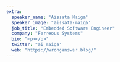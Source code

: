 ```yaml
---
extra:
  speaker_name: "Aïssata Maiga"
  speaker_image: "aissata-maiga"
  job_title: "Embedded Software Engineer"
  company: "Ferreous Systems"
  bio: "<p></p>"
  twitter: "ai_maiga"
  web: "https://wronganswer.blog/"
---
```

